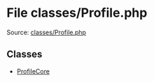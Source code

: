 File classes/Profile.php
=========

Source: [classes/Profile.php](https://github.com/PrestaShop/PrestaShop/blob/1.5.1.0/classes/Profile.php)


Classes
-------

* [ProfileCore](class.ProfileCore.md)

